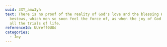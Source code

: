 ```yaml
---
uuid: 3XY_amw3yh
text: There is no proof of the reality of God's love and the blessing He
  bestows, which men so soon feel the force of, as when the joy of God overcomes
  all the trials of life.
referenceId: UUreff0UOd
categories:
  - Joy
---
```

